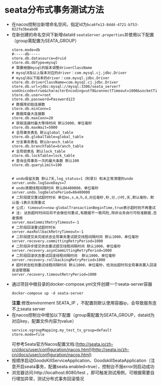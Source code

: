 # seata分布式事务测试方法
- 在nacos控制台新增命名空间，指定id为`bca6fe13-8ddd-4721-b753-022fe3beabd8`
- 在新创建的命名空间下新增dataId `seataServer.properties`并使用以下配置（group需配置为SEATA_GROUP）
  ```
  store.mode=db
  #-----db-----
  store.db.datasource=druid
  store.db.dbType=mysql
  # 需要根据mysql的版本调整driverClassName
  # mysql8及以上版本对应的driver：com.mysql.cj.jdbc.Driver
  # mysql8以下版本的driver：com.mysql.jdbc.Driver
  store.db.driverClassName=com.mysql.cj.jdbc.Driver
  store.db.url=jdbc:mysql://mysql:3306/seata_server?useUnicode=true&characterEncoding=utf8&connectTimeout=1000&socketTimeout=3000&autoReconnect=true&useSSL=false
  store.db.user=root
  store.db.password=Password123
  # 数据库初始连接数
  store.db.minConn=1
  # 数据库最大连接数
  store.db.maxConn=20
  # 获取连接时最大等待时间 默认5000，单位毫秒
  store.db.maxWait=5000
  # 全局事务表名 默认global_table
  store.db.globalTable=global_table
  # 分支事务表名 默认branch_table
  store.db.branchTable=branch_table
  # 全局锁表名 默认lock_table
  store.db.lockTable=lock_table
  # 查询全局事务一次的最大条数 默认100
  store.db.queryLimit=100
  
  
  # undo保留天数 默认7天,log_status=1（附录3）和未正常清理的undo
  server.undo.logSaveDays=7
  # undo清理线程间隔时间 默认86400000，单位毫秒
  server.undo.logDeletePeriod=86400000
  # 二阶段提交重试超时时长 单位ms,s,m,h,d,对应毫秒,秒,分,小时,天,默认毫秒。默认值-1表示无限重试
  # 公式: timeout>=now-globalTransactionBeginTime,true表示超时则不再重试
  # 注: 达到超时时间后将不会做任何重试,有数据不一致风险,除非业务自行可校准数据,否者慎用
  server.maxCommitRetryTimeout=-1
  # 二阶段回滚重试超时时长
  server.maxRollbackRetryTimeout=-1
  # 二阶段提交未完成状态全局事务重试提交线程间隔时间 默认1000，单位毫秒
  server.recovery.committingRetryPeriod=1000
  # 二阶段异步提交状态重试提交线程间隔时间 默认1000，单位毫秒
  server.recovery.asynCommittingRetryPeriod=1000
  # 二阶段回滚状态重试回滚线程间隔时间  默认1000，单位毫秒
  server.recovery.rollbackingRetryPeriod=1000
  # 超时状态检测重试线程间隔时间 默认1000，单位毫秒，检测出超时将全局事务置入回滚会话管理器
  server.recovery.timeoutRetryPeriod=1000
  ```
- 通过项目中根目录的docker-compose.yml文件创建一个seata-server容器
  ```
  docker-compose up -d seata-server
  ```
  **注意**:修改environment SEATA_IP ，不配置则默认使用容器ip，会导致服务连不上seata server
- 在nacos控制台中增加以下配置（group需配置为SEATA_GROUP，dataId为对应key，配置文件内容为value）
  ```
  service.vgroupMapping.my_test_tx_group=default
  store.mode=file
  ```
  可参考Seata官方Nacos配置文档:[http://seata.io/zh-cn/docs/user/configuration/nacos.html](http://seata.io/zh-cn/docs/user/configuration/nacos.html)
- 按顺序启动GoodsKillServiceApplication、GoodskillSeataApplication（注意开启seata事务，配置seata.enabled=true），控制台不报error则启动成功
- 浏览器访问:http://localhost:8080/test ，即可触发测试用例，可根据需要自行增加异常，测试分布式事务回滚情况
